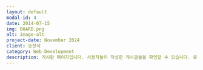 ```yaml
---
layout: default
modal-id: 4
date: 2014-07-15
img: BOARD.png
alt: image-alt
project-date: November 2024
client: 송현석
category: Web Development
description: 게시판 페이지입니다. 사용자들이 작성한 게시글들을 확인할 수 있습니다. 로그인 이후에는 게시글 작성 및 수정이 가능하며 다른 사용자의 게시글에 댓글 및 좋아요 기능도 이용할 수 있습니다.
---
```


